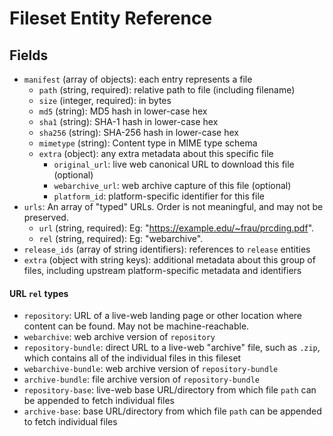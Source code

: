 
# Fileset Entity Reference

## Fields

- `manifest` (array of objects): each entry represents a file
  - `path` (string, required): relative path to file (including filename)
  - `size` (integer, required): in bytes
  - `md5` (string): MD5 hash in lower-case hex
  - `sha1` (string): SHA-1 hash in lower-case hex
  - `sha256` (string): SHA-256 hash in lower-case hex
  - `mimetype` (string): Content type in MIME type schema
  - `extra` (object): any extra metadata about this specific file
    - `original_url`: live web canonical URL to download this file (optional)
    - `webarchive_url`: web archive capture of this file (optional)
    - `platform_id`: platform-specific identifier for this file
- `urls`: An array of "typed" URLs. Order is not meaningful, and may not be
  preserved.
    - `url` (string, required):
            Eg: "https://example.edu/~frau/prcding.pdf".
    - `rel` (string, required):
            Eg: "webarchive".
- `release_ids` (array of string identifiers): references to `release` entities
- `extra` (object with string keys): additional metadata about this group of
  files, including upstream platform-specific metadata and identifiers

#### URL `rel` types

- `repository`: URL of a live-web landing page or other location where content can be
  found. May not be machine-reachable.
- `webarchive`: web archive version of `repository`
- `repository-bundle`: direct URL to a live-web "archive" file, such as `.zip`,
  which contains all of the individual files in this fileset
- `webarchive-bundle`: web archive version of `repository-bundle`
- `archive-bundle`: file archive version of `repository-bundle`
- `repository-base`: live-web base URL/directory from which file `path` can be
  appended to fetch individual files
- `archive-base`: base URL/directory from which file `path` can be appended to fetch
  individual files

